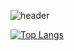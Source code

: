 ![header](https://capsule-render.vercel.app/api?type=wave&color=gradient&height=150&section=header&text=Loeka1234&fontSize=65)

[![Top Langs](https://github-readme-stats.vercel.app/api/top-langs/?username=Loeka1234)](https://github.com/anuraghazra/github-readme-stats)

<!--
**Loeka1234/Loeka1234** is a ✨ _special_ ✨ repository because its `README.md` (this file) appears on your GitHub profile.

Here are some ideas to get you started:

- 🔭 I’m currently working on ...
- 🌱 I’m currently learning ...
- 👯 I’m looking to collaborate on ...
- 🤔 I’m looking for help with ...
- 💬 Ask me about ...
- 📫 How to reach me: ...
- 😄 Pronouns: ...
- ⚡ Fun fact: ...
-->
